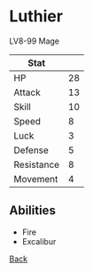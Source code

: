 # Luthier

LV8-99 Mage

| Stat       | <!-- --> |
| ---------- | -------- |
| HP         | 28       |
| Attack     | 13       |
| Skill      | 10       |
| Speed      | 8        |
| Luck       | 3        |
| Defense    | 5        |
| Resistance | 8        |
| Movement   | 4        |

## Abilities

- Fire
- Excalibur

[Back](../README.md)
